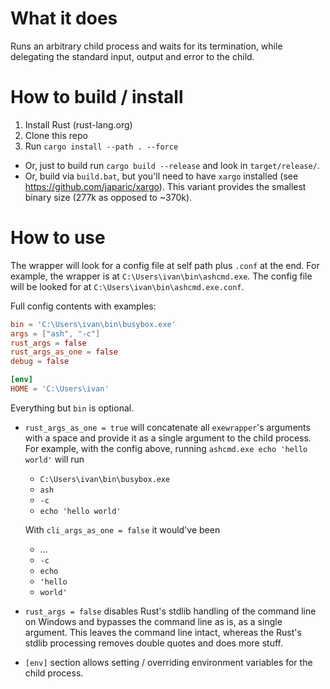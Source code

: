# What it does

Runs an arbitrary child process and waits for its termination, while delegating the standard input, output and error to the child.

# How to build / install

1. Install Rust (rust-lang.org)
2. Clone this repo
3. Run `cargo install --path . --force`
  - Or, just to build run `cargo build --release` and look in `target/release/`.
  - Or, build via `build.bat`, but you'll need to have `xargo` installed (see https://github.com/japaric/xargo). This variant provides the smallest binary size (277k as opposed to ~370k).

# How to use

The wrapper will look for a config file at self path plus `.conf` at the end. For example, the wrapper is at `C:\Users\ivan\bin\ashcmd.exe`.  The config file will be looked for at `C:\Users\ivan\bin\ashcmd.exe.conf`.

Full config contents with examples:
```toml
bin = 'C:\Users\ivan\bin\busybox.exe'
args = ["ash", "-c"]
rust_args = false
rust_args_as_one = false
debug = false

[env]
HOME = 'C:\Users\ivan'
```

Everything but `bin` is optional.

- `rust_args_as_one = true` will concatenate all `exewrapper`'s arguments with a space and provide it as a single argument to the child process. For example, with the config above, running `ashcmd.exe echo 'hello world'` will run

  - `C:\Users\ivan\bin\busybox.exe`
  - `ash`
  - `-c`
  - `echo 'hello world'`

  With `cli_args_as_one = false` it would've been

  - ...
  - `-c`
  - `echo`
  - `'hello`
  - `world'`

- `rust_args = false` disables Rust's stdlib handling of the command line on Windows and bypasses the command line as is, as a single argument. This leaves the command line intact, whereas the Rust's stdlib processing removes double quotes and does more stuff.

- `[env]` section allows setting / overriding environment variables for the child process.
